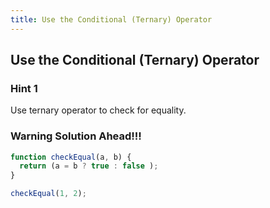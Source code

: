 ```yaml
---
title: Use the Conditional (Ternary) Operator
---
```

## Use the Conditional (Ternary) Operator

### Hint 1
Use ternary operator to check for equality.

### Warning Solution Ahead!!!

```javascript
function checkEqual(a, b) {
  return (a = b ? true : false );
}

checkEqual(1, 2);
```
